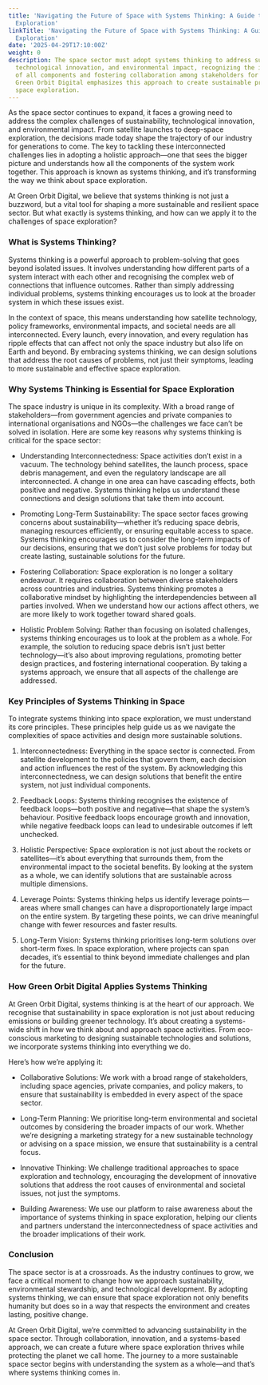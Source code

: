 ```yaml
---
title: 'Navigating the Future of Space with Systems Thinking: A Guide to Sustainable
  Exploration'
linkTitle: 'Navigating the Future of Space with Systems Thinking: A Guide to Sustainable
  Exploration'
date: '2025-04-29T17:10:00Z'
weight: 0
description: The space sector must adopt systems thinking to address sustainability,
  technological innovation, and environmental impact, recognizing the interconnectedness
  of all components and fostering collaboration among stakeholders for long-term solutions.
  Green Orbit Digital emphasizes this approach to create sustainable practices in
  space exploration.
---
```



As the space sector continues to expand, it faces a growing need to address the complex challenges of sustainability, technological innovation, and environmental impact. From satellite launches to deep-space exploration, the decisions made today shape the trajectory of our industry for generations to come. The key to tackling these interconnected challenges lies in adopting a holistic approach—one that sees the bigger picture and understands how all the components of the system work together. This approach is known as systems thinking, and it’s transforming the way we think about space exploration.

At Green Orbit Digital, we believe that systems thinking is not just a buzzword, but a vital tool for shaping a more sustainable and resilient space sector. But what exactly is systems thinking, and how can we apply it to the challenges of space exploration?

### What is Systems Thinking?

Systems thinking is a powerful approach to problem-solving that goes beyond isolated issues. It involves understanding how different parts of a system interact with each other and recognising the complex web of connections that influence outcomes. Rather than simply addressing individual problems, systems thinking encourages us to look at the broader system in which these issues exist.

In the context of space, this means understanding how satellite technology, policy frameworks, environmental impacts, and societal needs are all interconnected. Every launch, every innovation, and every regulation has ripple effects that can affect not only the space industry but also life on Earth and beyond. By embracing systems thinking, we can design solutions that address the root causes of problems, not just their symptoms, leading to more sustainable and effective space exploration.

### Why Systems Thinking is Essential for Space Exploration

The space industry is unique in its complexity. With a broad range of stakeholders—from government agencies and private companies to international organisations and NGOs—the challenges we face can’t be solved in isolation. Here are some key reasons why systems thinking is critical for the space sector:

- Understanding Interconnectedness: Space activities don’t exist in a vacuum. The technology behind satellites, the launch process, space debris management, and even the regulatory landscape are all interconnected. A change in one area can have cascading effects, both positive and negative. Systems thinking helps us understand these connections and design solutions that take them into account.

- Promoting Long-Term Sustainability: The space sector faces growing concerns about sustainability—whether it’s reducing space debris, managing resources efficiently, or ensuring equitable access to space. Systems thinking encourages us to consider the long-term impacts of our decisions, ensuring that we don’t just solve problems for today but create lasting, sustainable solutions for the future.

- Fostering Collaboration: Space exploration is no longer a solitary endeavour. It requires collaboration between diverse stakeholders across countries and industries. Systems thinking promotes a collaborative mindset by highlighting the interdependencies between all parties involved. When we understand how our actions affect others, we are more likely to work together toward shared goals.

- Holistic Problem Solving: Rather than focusing on isolated challenges, systems thinking encourages us to look at the problem as a whole. For example, the solution to reducing space debris isn’t just better technology—it’s also about improving regulations, promoting better design practices, and fostering international cooperation. By taking a systems approach, we ensure that all aspects of the challenge are addressed.

### Key Principles of Systems Thinking in Space

To integrate systems thinking into space exploration, we must understand its core principles. These principles help guide us as we navigate the complexities of space activities and design more sustainable solutions.

1. Interconnectedness: Everything in the space sector is connected. From satellite development to the policies that govern them, each decision and action influences the rest of the system. By acknowledging this interconnectedness, we can design solutions that benefit the entire system, not just individual components.

1. Feedback Loops: Systems thinking recognises the existence of feedback loops—both positive and negative—that shape the system’s behaviour. Positive feedback loops encourage growth and innovation, while negative feedback loops can lead to undesirable outcomes if left unchecked.

1. Holistic Perspective: Space exploration is not just about the rockets or satellites—it’s about everything that surrounds them, from the environmental impact to the societal benefits. By looking at the system as a whole, we can identify solutions that are sustainable across multiple dimensions.

1. Leverage Points: Systems thinking helps us identify leverage points—areas where small changes can have a disproportionately large impact on the entire system. By targeting these points, we can drive meaningful change with fewer resources and faster results.

1. Long-Term Vision: Systems thinking prioritises long-term solutions over short-term fixes. In space exploration, where projects can span decades, it’s essential to think beyond immediate challenges and plan for the future.

### How Green Orbit Digital Applies Systems Thinking

At Green Orbit Digital, systems thinking is at the heart of our approach. We recognise that sustainability in space exploration is not just about reducing emissions or building greener technology. It’s about creating a systems-wide shift in how we think about and approach space activities. From eco-conscious marketing to designing sustainable technologies and solutions, we incorporate systems thinking into everything we do.

Here’s how we’re applying it:

- Collaborative Solutions: We work with a broad range of stakeholders, including space agencies, private companies, and policy makers, to ensure that sustainability is embedded in every aspect of the space sector.

- Long-Term Planning: We prioritise long-term environmental and societal outcomes by considering the broader impacts of our work. Whether we’re designing a marketing strategy for a new sustainable technology or advising on a space mission, we ensure that sustainability is a central focus.

- Innovative Thinking: We challenge traditional approaches to space exploration and technology, encouraging the development of innovative solutions that address the root causes of environmental and societal issues, not just the symptoms.

- Building Awareness: We use our platform to raise awareness about the importance of systems thinking in space exploration, helping our clients and partners understand the interconnectedness of space activities and the broader implications of their work.

### Conclusion

The space sector is at a crossroads. As the industry continues to grow, we face a critical moment to change how we approach sustainability, environmental stewardship, and technological development. By adopting systems thinking, we can ensure that space exploration not only benefits humanity but does so in a way that respects the environment and creates lasting, positive change.

At Green Orbit Digital, we’re committed to advancing sustainability in the space sector. Through collaboration, innovation, and a systems-based approach, we can create a future where space exploration thrives while protecting the planet we call home. The journey to a more sustainable space sector begins with understanding the system as a whole—and that’s where systems thinking comes in.